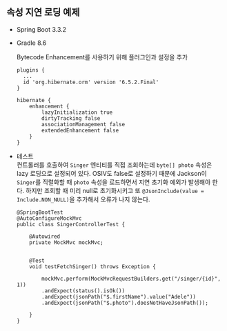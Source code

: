 ## 속성 지연 로딩 예제

- Spring Boot 3.3.2

- Gradle 8.6

  Bytecode Enhancement를 사용하기 위해 플러그인과 설정을 추가

  ```
  plugins {
    ...
	id 'org.hibernate.orm' version '6.5.2.Final'
  }
  
  hibernate {
      enhancement {
          lazyInitialization true
          dirtyTracking false
          associationManagement false
          extendedEnhancement false
      }
  }
  ```

- 테스트  
컨트롤러를 호출하여 `Singer` 엔티티를 직접 조회하는데 `byte[] photo` 속성은 lazy 로딩으로 설정되어 있다. OSIV도 false로 설정하기 때문에 Jackson이 `Singer`를 직렬화할 때 `photo` 속성을 로드하면서 지연 초기화 예외가 발생해야 한다. 하지만 조회할 때 미리 null로 초기화시키고 또 `@JsonInclude(value = Include.NON_NULL)`을 추가해서 오류가 나지 않는다.

  ```
  @SpringBootTest
  @AutoConfigureMockMvc
  public class SingerControllerTest {
	
	  @Autowired
	  private MockMvc mockMvc;
	
	
	  @Test
	  void testFetchSinger() throws Exception {
		
		  mockMvc.perform(MockMvcRequestBuilders.get("/singer/{id}", 1))
		  .andExpect(status().isOk())
		  .andExpect(jsonPath("$.firstName").value("Adele"))		
		  .andExpect(jsonPath("$.photo").doesNotHaveJsonPath());
		
	  }
  }
  ```
  